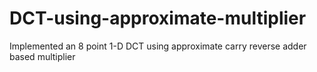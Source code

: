 # DCT-using-approximate-multiplier
Implemented an 8 point 1-D DCT using approximate carry reverse adder based multiplier
